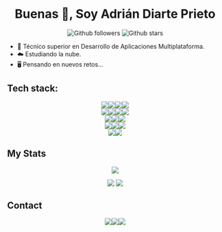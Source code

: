 <h1 align="center">Buenas 👋, Soy Adrián Diarte Prieto</h1>

<p align="center">
  <img alt="Github followers" src="https://img.shields.io/github/followers/adriandpdev?logo=GitHub&style=for-the-badge" />
  <img alt="Github stars" src="https://img.shields.io/github/stars/adriandpdev?logo=GitHub&style=for-the-badge" />
</p>

- 🔭 Técnico superior en Desarrollo de Aplicaciones Multiplataforma.
- ☁️ Estudiando la nube.
- 🖥️ Pensando en nuevos retos...


## Tech stack:
<div align="center"> 
  <img src="https://img.shields.io/badge/HTML5-E34F26??&style=for-the-badge&logo=html5&logoColor=white"/><img src="https://img.shields.io/badge/JavaScript-323330?&style=for-the-badge&logo=javascript&logoColor=white"/><img src="https://img.shields.io/badge/Angular-E23237?&style=for-the-badge&logo=angular&logoColor=white"/><img src="https://img.shields.io/badge/Astro-BC52EE?&style=for-the-badge&logo=Astro&logoColor=white"/>
</div> 
<div align="center">
  <img src="https://img.shields.io/badge/java-%23ED8B00.svg?&style=for-the-badge&logo=java&logoColor=white"/><img src="https://img.shields.io/badge/python%20-%2314354C.svg?&style=for-the-badge&logo=python&logoColor=white"/><img src="https://img.shields.io/badge/node.js%20-%2343853D.svg?&style=for-the-badge&logo=node.js&logoColor=white"/><img src="https://img.shields.io/badge/Express.js-404D59?&style=for-the-badge&logo=express&logoColor=white"/>
</div> 
<div align="center">
  <img src="https://img.shields.io/badge/SpringBoot-6DB33F?&style=for-the-badge&logo=SpringBoot&logoColor=white"/><img src="https://img.shields.io/badge/Jenkins-D24939?&style=for-the-badge&logo=Jenkins&logoColor=white"/><img src="https://img.shields.io/badge/OpenShift-EE0000?&style=for-the-badge&logo=RedHatOpenShift&logoColor=white"/>
</div>
<div align="center">
  <img src="https://img.shields.io/badge/MongoDB-%234ea94b.svg?&style=for-the-badge&logo=mongodb&logoColor=white"/><img src="https://img.shields.io/badge/postgres-%23316192.svg?&style=for-the-badge&logo=postgresql&logoColor=white"/><img src="https://img.shields.io/badge/MySQL-00000F?&style=for-the-badge&logo=mysql&logoColor=white"/>
</div>
<div align="center">
  <img src="https://img.shields.io/badge/Microsoft_Azure-0089D6.svg?&style=for-the-badge&logo=microsoft-azure&logoColor=white"><img src="https://img.shields.io/badge/Azure%20Devops-0078D7.svg?&style=for-the-badge&logo=AzureDevOps&logoColor=white">
</div>


## My Stats 

<div align="center">
  
  ![](https://github-profile-summary-cards.vercel.app/api/cards/profile-details?username=adriandpdev&theme=dark)
  
  ![](https://github-readme-stats.vercel.app/api?username=adriandpdev&show_icons=true&theme=gruvbox)
  ![](https://github-readme-streak-stats.herokuapp.com/?user=adriandpdev&layout=compact&hide=html&theme=gruvbox)
  
</div>

## Contact

<div align="center">  
  <a href="https://t.me/villadri"><img src="https://img.shields.io/badge/Telegram-2CA5E0?&style=for-the-badge&logo=Telegram&logoColor=white" /></a><a href="https://www.linkedin.com/in/adrian-diarte-prieto/"><img src="https://img.shields.io/badge/LinkedIn-0077B5?&style=for-the-badge&logo=LinkedIn&logoColor=white" /></a><a href="mailto:adriandp.2000@gmail.com"><img src="https://img.shields.io/badge/Gmail-D14836?style=for-the-badge&logo=gmail&logoColor=white" /></a>
</div>
